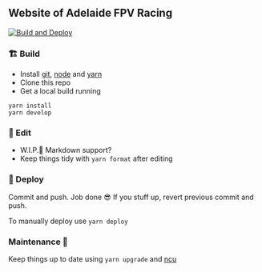 ## Website of Adelaide FPV Racing

[![Build and Deploy](https://github.com/si618/afpvr/actions/workflows/deploy-on-push.yml/badge.svg)](https://github.com/si618/afpvr/actions/workflows/deploy-on-push.yml)

### 🏗️ Build

- Install [git](https://code.visualstudio.com/docs/editor/versioncontrol#_git-support), [node](https://nodejs.org/en/download/) and [yarn](https://yarnpkg.com/getting-started/install)
- Clone this repo
- Get a local build running

```
yarn install
yarn develop
```

### 💄 Edit

- W.I.P.👷 Markdown support?
- Keep things tidy with `yarn format` after editing

### 🚀 Deploy

Commit and push. Job done 😎 If you stuff up, revert previous commit and push.

To manually deploy use `yarn deploy`

### Maintenance 🔧

Keep things up to date using `yarn upgrade` and [ncu](https://www.npmjs.com/package/npm-check-updates)
